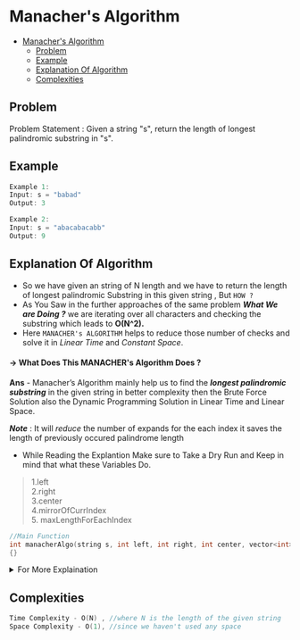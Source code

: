 
# Manacher's Algorithm

- [Manacher's Algorithm](#manachers-algorithm)
  - [Problem](#problem)
  - [Example](#example)
  - [Explanation Of Algorithm](#explanation-of-algorithm)
  - [Complexities](#complexities)


## Problem
Problem Statement : Given a string "s", return the length of longest palindromic substring in "s".
## Example
```C++
Example 1:
Input: s = "babad"
Output: 3

Example 2:
Input: s = "abacabacabb"
Output: 9
```
## Explanation Of Algorithm
- So we have given an string of N length and we have to return the length of longest palindromic Substring in this given string , But ```HOW ?```
- As You Saw in the further approaches of the same problem ***What We are Doing ?*** we are iterating over all characters and checking the substring which leads to **O(N^2).**
- Here ```MANACHER's ALGORITHM``` helps to reduce those number of checks and solve it in *Linear Time* and *Constant Space*.
#### -> What Does This MANACHER's Algorithm Does ?
**Ans** -  Manacher’s Algorithm mainly help us to find the _**longest palindromic substring**_
in the given string in better complexity then the Brute Force Solution also the Dynamic Programming Solution
in Linear Time and Linear Space.

**_Note_** : It will _reduce_ the number of expands for the each index it saves the length of previously occured palindrome length

- While Reading the Explantion Make sure to Take a Dry Run and Keep in mind that what these Variables Do.
> 1.left<br>
2.right<br>
3.center <br>
4.mirrorOfCurrIndex <br>5. maxLengthForEachIndex
```C++
//Main Function
int manacherAlgo(string s, int left, int right, int center, vector<int> &maxLengthForEachIndex)
{}
```

<details>
<summary>For More Explaination</summary>

  > Here  I have explained each and everything With comments in the Code.

[```Full Explanation```](ManachersAlgorithm.cpp)


</details>

## Complexities
```C++
Time Complexity - O(N) , //where N is the length of the given string
Space Complexity - O(1), //since we haven't used any space
```
